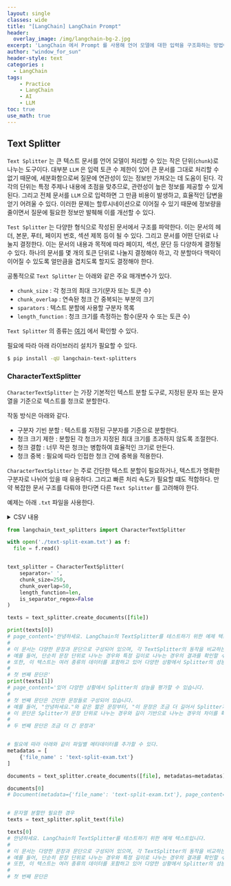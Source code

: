 ```yaml
--- 
layout: single
classes: wide
title: "[LangChain] LangChain Prompt"
header:
  overlay_image: /img/langchain-bg-2.jpg
excerpt: 'LangChain 에서 Prompt 를 사용해 언어 모델에 대한 입력을 구조화하는 방법에 대해 알아보자'
author: "window_for_sun"
header-style: text
categories :
  - LangChain
tags:
    - Practice
    - LangChain
    - AI
    - LLM
toc: true
use_math: true
---  
```



## Text Splitter
`Text Splitter` 는 큰 텍스트 문서를 언어 모델이 처리할 수 있는 작은 단위(`chunk`)로 나누는 도구이다. 
대부분 `LLM` 은 입력 토큰 수 제한이 있어 큰 문서를 그대로 처리할 수 없기 때문에, 
세분화함으로써 질문에 연관성이 있는 정보만 가져오는 데 도움이 된다. 
각각의 단위는 특정 주제나 내용에 초점을 맞추므로, 관련성이 높은 정보를 제공할 수 있게 된다. 
그리고 전체 문서를 `LLM` 으로 입력하면 그 만큼 비용이 발생하고, 효율적인 답변을 얻기 어려울 수 있다. 
이러한 문제는 할루시네이션으로 이어질 수 있기 때문에 정보량을 줄이면서 질문에 필요한 정보만 발췌해 이를 개선할 수 있다.  

`Test Splitter` 는 다양한 형식으로 작성된 문서에서 구조를 파악한다. 
이는 문서의 헤더, 본문, 푸터, 페이지 번호, 섹션 제목 등이 될 수 있다. 
그리고 문서를 어떤 단위로 나눌지 결정한다. 
이는 문서의 내용과 목적에 따라 페이지, 섹션, 문단 등 다양하게 결정될 수 있다. 
하나의 문서를 몇 개의 토큰 단위로 나눌지 결정해야 하고, 
각 분할마다 맥락이 이어질 수 있도록 얼만큼을 겹치도록 할지도 결정해야 한다.  

공통적으로 `Text Splitter` 는 아래와 같은 주요 매개변수가 있다.  

- `chunk_size` : 각 청크의 최대 크기(문자 또는 토큰 수)
- `chunk_overlap` : 연속돤 청크 간 중복되는 부분의 크기
- `sparators` : 텍스트 분할에 사용할 구분자 목록
- `length_function` : 청크 크기를 측정하는 함수(문자 수 또는 토큰 수)

`Text Splitter` 의 종류는 [여기](https://python.langchain.com/api_reference/text_splitters/index.html)
에서 확인할 수 있다. 

필요에 따라 아래 라이브러리 설치가 필요할 수 있다. 

```bash
$ pip install -qU langchain-text-splitters
```



### CharacterTextSplitter
`CharacterTextSplitter` 는 가장 기본적인 텍스트 분할 도구로, 지정된 문자 또는 문자열을 기준으로 텍스트를 청크로 분할한다. 

작동 방식은 아래와 같다. 

- 구분자 기빈 분할 : 텍스트를 지정된 구분자를 기준으로 분할한다. 
- 청크 크기 제한 : 분할된 각 청크가 지정된 최대 크기를 초과하지 않도록 조절한다. 
- 청크 결합 : 너무 작은 청크는 병합하여 효율적인 크기로 만든다. 
- 청크 중복 : 필요에 따라 인접한 청크 간에 중복을 적용한다.  

`CharacterTextSplitter` 는 주로 간단한 텍스트 분할이 필요하거나, 
텍스트가 명확한 구분자로 나뉘어 있을 때 유용하다. 
그리고 빠른 처리 속도가 필요할 떄도 적합하다. 
만약 복잡한 문서 구조를 다뤄야 한다면 다른 `Text Splitter` 를 고려해야 한다.   

예제는 아래 `.txt` 파일을 사용한다.

<details><summary>CSV 내용</summary>
<div markdown="1">

```text
안녕하세요. LangChain의 TextSplitter를 테스트하기 위한 예제 텍스트입니다.

이 문서는 다양한 문장과 문단으로 구성되어 있으며, 각 TextSplitter의 동작을 비교하는 데 사용됩니다. 
예를 들어, 단순히 문장 단위로 나누는 경우와 특정 길이로 나누는 경우의 결과를 확인할 수 있습니다. 
또한, 이 텍스트는 여러 종류의 데이터를 포함하고 있어 다양한 상황에서 Splitter의 성능을 평가할 수 있습니다.

첫 번째 문단은 간단한 문장들로 구성되어 있습니다. 
예를 들어, "안녕하세요."와 같은 짧은 문장부터, "이 문장은 조금 더 길어서 Splitter가 어떻게 처리하는지 확인할 수 있습니다."와 같은 문장까지 포함됩니다. 
이 문단은 Splitter가 문장 단위로 나누는 경우와 길이 기반으로 나누는 경우의 차이를 확인하는 데 유용합니다.

두 번째 문단은 조금 더 긴 문장과 함께, 쉼표(,)와 마침표(.)를 포함합니다. 
또한, 여러 줄로 구성된 문단입니다. 
예를 들어, "이 문장은 쉼표를 포함하고 있으며, 여러 문장으로 구성되어 있습니다. 
이 문장은 Splitter가 쉼표를 어떻게 처리하는지 확인할 수 있도록 설계되었습니다."와 같은 문장이 포함됩니다. 
이 문단은 Splitter가 문장 내부의 쉼표를 처리하는 방식을 평가하는 데 적합합니다.

세 번째 문단은 특수 문자와 공백을 포함합니다: @, #, $, %, &, *, ( ), -, _, +, =, 그리고 공백. 
특수 문자는 Splitter가 텍스트를 나눌 때 어떤 영향을 미치는지 확인하는 데 유용합니다. 
예를 들어, "이 문장은 특수 문자를 포함하고 있습니다: @, #, $, %, &, *."와 같은 문장이 포함됩니다. 
또한, 공백이 많은 문장도 포함되어 있어 Splitter가 공백을 처리하는 방식을 평가할 수 있습니다.

다음은 테스트를 위한 긴 문장입니다. 
이 문장은 길이가 길어서 여러 TextSplitter가 어떻게 처리하는지 확인하기에 적합합니다. 
예를 들어, 특정 길이로 나누는 Splitter는 이 문장을 여러 조각으로 나눌 것입니다. 
반면, 문장 단위 Splitter는 이 문장을 하나의 단위로 처리할 가능성이 높습니다. 
이 문장은 Splitter가 긴 문장을 처리하는 성능을 평가하는 데 유용합니다.

네 번째 문단은 다국어 텍스트를 포함합니다. 
예를 들어, "This is an English sentence."와 같은 영어 문장과, "これは日本語の文章です。"와 같은 일본어 문장이 포함됩니다. 
또한, 숫자 1234567890과 같은 데이터도 포함되어 있습니다. 
이 문단은 Splitter가 다국어 텍스트와 숫자를 처리하는 방식을 평가하는 데 적합합니다.

다섯 번째 문단은 목록과 번호를 포함합니다:
1. 첫 번째 항목입니다.
2. 두 번째 항목입니다.
3. 세 번째 항목은 조금 더 길어서 Splitter가 어떻게 처리하는지 확인할 수 있습니다. 
   예를 들어, "이 항목은 여러 줄로 구성되어 있습니다."와 같은 문장이 포함됩니다.
4. 네 번째 항목은 특수 문자와 공백을 포함합니다: @, #, $, %, &, *, ( ), -, _, +, =.

마지막으로, 이 텍스트는 한글뿐만 아니라 영어와 숫자도 포함합니다. 
For example, this sentence is written in English. 
숫자 1234567890도 포함되어 있습니다. 
또한, 특수 문자와 공백이 포함된 문장도 포함되어 있습니다. 
예를 들어, "이 문장은 특수 문자와 공백을 포함하고 있습니다: @, #, $, %, &, *."와 같은 문장이 포함됩니다.

감사합니다. TextSplitter 테스트를 성공적으로 진행하시길 바랍니다!
```

</div>
</details>  


```python
from langchain_text_splitters import CharacterTextSplitter

with open('./text-split-exam.txt') as f:
  file = f.read()


text_splitter = CharacterTextSplitter(
    separator=' ',
    chunk_size=250,
    chunk_overlap=50,
    length_function=len,
    is_separator_regex=False
)

texts = text_splitter.create_documents([file])

print(texts[0])
# page_content='안녕하세요. LangChain의 TextSplitter를 테스트하기 위한 예제 텍스트입니다.
# 
# 이 문서는 다양한 문장과 문단으로 구성되어 있으며, 각 TextSplitter의 동작을 비교하는 데 사용됩니다.
# 예를 들어, 단순히 문장 단위로 나누는 경우와 특정 길이로 나누는 경우의 결과를 확인할 수 있습니다.
# 또한, 이 텍스트는 여러 종류의 데이터를 포함하고 있어 다양한 상황에서 Splitter의 성능을 평가할 수 있습니다.
# 
# 첫 번째 문단은'
print(texts[1])
# page_content='있어 다양한 상황에서 Splitter의 성능을 평가할 수 있습니다.
# 
# 첫 번째 문단은 간단한 문장들로 구성되어 있습니다.
# 예를 들어, "안녕하세요."와 같은 짧은 문장부터, "이 문장은 조금 더 길어서 Splitter가 어떻게 처리하는지 확인할 수 있습니다."와 같은 문장까지 포함됩니다.
# 이 문단은 Splitter가 문장 단위로 나누는 경우와 길이 기반으로 나누는 경우의 차이를 확인하는 데 유용합니다.
# 
# 두 번째 문단은 조금 더 긴 문장과'


# 필요에 따라 아래와 같이 파일별 메타데이터를 추가할 수 있다. 
metadatas = [
    {'file_name' : 'text-split-exam.txt'}
]

documents = text_splitter.create_documents([file], metadatas=metadatas)

documents[0]
# Document(metadata={'file_name': 'text-split-exam.txt'}, page_content='안녕하세요. LangChain의 TextSplitter를 테스트하기 위한 예제 텍스트입니다.\n\n이 문서는 다양한 문장과 문단으로 구성되어 있으며, 각 TextSplitter의 동작을 비교하는 데 사용됩니다. \n예를 들어, 단순히 문장 단위로 나누는 경우와 특정 길이로 나누는 경우의 결과를 확인할 수 있습니다. \n또한, 이 텍스트는 여러 종류의 데이터를 포함하고 있어 다양한 상황에서 Splitter의 성능을 평가할 수 있습니다.')


# 문자열 분할만 필요한 경우
texts = text_splitter.split_text(file)

texts[0]
# 안녕하세요. LangChain의 TextSplitter를 테스트하기 위한 예제 텍스트입니다.
# 
# 이 문서는 다양한 문장과 문단으로 구성되어 있으며, 각 TextSplitter의 동작을 비교하는 데 사용됩니다.
# 예를 들어, 단순히 문장 단위로 나누는 경우와 특정 길이로 나누는 경우의 결과를 확인할 수 있습니다.
# 또한, 이 텍스트는 여러 종류의 데이터를 포함하고 있어 다양한 상황에서 Splitter의 성능을 평가할 수 있습니다.
# 
# 첫 번째 문단은
```  
